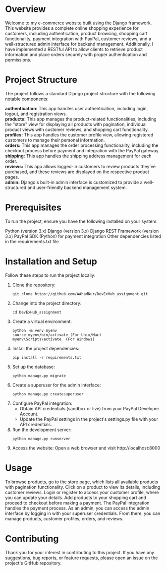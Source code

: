 # Overview

Welcome to my e-commerce website built using the Django framework. This website provides a complete online shopping experience for customers, including authentication, product browsing, shopping cart functionality, payment integration with PayPal, customer reviews, and a well-structured admin interface for backend management. Additionally, I have implemented a RESTful API to allow clients to retrieve product information and place orders securely with proper authentication and permissions.

# Project Structure

The project follows a standard Django project structure with the following notable components:

**authentication:** This app handles user authentication, including login, logout, and registration views. <br />
**products:** This app manages the product-related functionalities, including the "store" view for displaying all products with pagination, individual product views with customer reviews, and shopping cart functionality. <br />
**profiles:** This app handles the customer profile view, allowing registered customers to manage their personal information. <br />
**orders:** This app manages the order processing functionality, including the checkout process before payment and integration with the PayPal gateway. <br />
**shipping:** This app handles the shipping address management for each order. <br />
**reviews:** This app allows logged-in customers to review products they've purchased, and these reviews are displayed on the respective product pages. <br />
**admin:** Django's built-in admin interface is customized to provide a well-structured and user-friendly backend management system.

# Prerequisites

To run the project, ensure you have the following installed on your system:

Python (version 3.x)
Django (version 3.x)
Django REST Framework (version 3.x)
PayPal SDK (Python) for payment integration
Other dependencies listed in the requirements.txt file

# Installation and Setup

Follow these steps to run the project locally:

1. Clone the repository:
   ```
   git clone https://github.com/AAhadNur/DevExHub_assignment.git
   ```
2. Change into the project directory:
   ```
   cd DevExHub_assignment
   ```
3. Create a virtual environment:
   ```
   python -m venv myenv
   source myenv/bin/activate (For Unix/Mac)
   myenv\Scripts\activate  (For Windows)
   ```
4. Install the project dependencies:
   ```
   pip install -r requirements.txt
   ```
5. Set up the database:
   ```
   python manage.py migrate
   ```
6. Create a superuser for the admin interface:
   ```
   python manage.py createsuperuser
   ```
7. Configure PayPal integration:
   - Obtain API credentials (sandbox or live) from your PayPal Developer Account.
   - Update the PayPal settings in the project's settings.py file with your API credentials.
8. Run the development server:
   ```
   python manage.py runserver
   ```
9. Access the website:
   Open a web browser and visit http://localhost:8000

# Usage

To browse products, go to the store page, which lists all available products with pagination functionality.
Click on a product to view its details, including customer reviews.
Login or register to access your customer profile, where you can update your details.
Add products to your shopping cart and proceed to checkout before making a payment.
The PayPal integration handles the payment process.
As an admin, you can access the admin interface by logging in with your superuser credentials. From there, you can manage products, customer profiles, orders, and reviews.

# Contributing

Thank you for your interest in contributing to this project. If you have any suggestions, bug reports, or feature requests, please open an issue on the project's GitHub repository.
